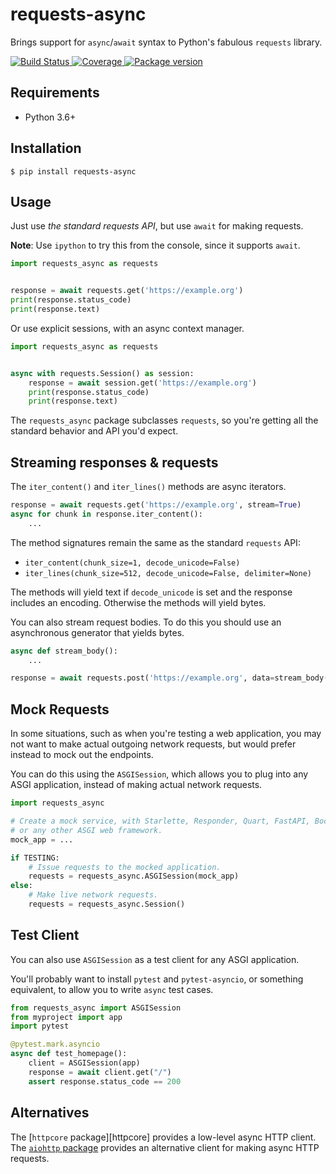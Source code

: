# requests-async

Brings support for `async`/`await` syntax to Python's fabulous `requests` library.

<p>
<a href="https://travis-ci.org/encode/requests-async">
    <img src="https://travis-ci.org/encode/requests-async.svg?branch=master" alt="Build Status">
</a>
<a href="https://codecov.io/gh/encode/requests-async">
    <img src="https://codecov.io/gh/encode/requests-async/branch/master/graph/badge.svg" alt="Coverage">
</a>
<a href="https://pypi.org/project/requests-async/">
    <img src="https://badge.fury.io/py/requests-async.svg?cache0" alt="Package version">
</a>
</p>

## Requirements

* Python 3.6+

## Installation

```shell
$ pip install requests-async
```

## Usage

Just use *the standard requests API*, but use `await` for making requests.

**Note**: Use `ipython` to try this from the console, since it supports `await`.

```python
import requests_async as requests


response = await requests.get('https://example.org')
print(response.status_code)
print(response.text)
```

Or use explicit sessions, with an async context manager.

```python
import requests_async as requests


async with requests.Session() as session:
    response = await session.get('https://example.org')
    print(response.status_code)
    print(response.text)
```

The `requests_async` package subclasses `requests`, so you're getting all the
standard behavior and API you'd expect.

## Streaming responses & requests

The `iter_content()` and `iter_lines()` methods are async iterators.

```python
response = await requests.get('https://example.org', stream=True)
async for chunk in response.iter_content():
    ...
```

The method signatures remain the same as the standard `requests` API:

* `iter_content(chunk_size=1, decode_unicode=False)`
* `iter_lines(chunk_size=512, decode_unicode=False, delimiter=None)`

The methods will yield text if `decode_unicode` is set and the response includes
an encoding. Otherwise the methods will yield bytes.

You can also stream request bodies. To do this you should use an asynchronous
generator that yields bytes.

```python
async def stream_body():
    ...

response = await requests.post('https://example.org', data=stream_body())
```

## Mock Requests

In some situations, such as when you're testing a web application, you may
not want to make actual outgoing network requests, but would prefer instead
to mock out the endpoints.

You can do this using the `ASGISession`, which allows you to plug into
any ASGI application, instead of making actual network requests.

```python
import requests_async

# Create a mock service, with Starlette, Responder, Quart, FastAPI, Bocadillo,
# or any other ASGI web framework.
mock_app = ...

if TESTING:
    # Issue requests to the mocked application.
    requests = requests_async.ASGISession(mock_app)
else:
    # Make live network requests.
    requests = requests_async.Session()
```

## Test Client

You can also use `ASGISession` as a test client for any ASGI application.

You'll probably want to install `pytest` and `pytest-asyncio`, or something
equivalent, to allow you to write `async` test cases.

```python
from requests_async import ASGISession
from myproject import app
import pytest

@pytest.mark.asyncio
async def test_homepage():
    client = ASGISession(app)
    response = await client.get("/")
    assert response.status_code == 200
```

## Alternatives

The [`httpcore` package][httpcore] provides a low-level async HTTP client.
The [`aiohttp` package][aiohttp] provides an alternative client for making async HTTP requests.

[issues]: https://github.com/encode/requests-async/issues
[aiohttp]: https://docs.aiohttp.org/en/stable/client.html

